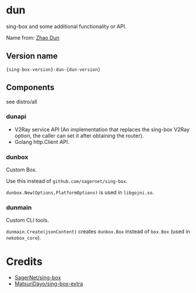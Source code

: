 # dun

sing-box and some additional functionality or API.

Name from: [Zhao Dun](https://zh.wikipedia.org/wiki/赵盾)

## Version name

`{sing-box-version}-dun-{dun-version}`

## Components

see distro/all

### dunapi

- V2Ray service API (An implementation that replaces the sing-box V2Ray option, the caller can 
  set it after obtaining the router).
- Golang http.Client API.

### dunbox

Custom Box.

Use this instead of `github.com/sagernet/sing-box`.

`dunbox.New(Options,PlatformOptions)` is used in `libgojni.so`.

### dunmain

Custom CLI tools.

`dunmain.Create(jsonContent)` creates `dunbox.Box` instead of `box.Box` (used in `nekobox_core`).

# Credits

- [SagerNet/sing-box](https://github.com/SagerNet/sing-box)
- [MatsuriDayo/sing-box-extra](https://github.com/MatsuriDayo/sing-box-extra)